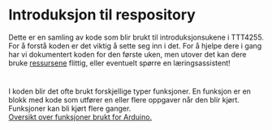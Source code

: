 # Introduksjon til respository

Dette er en samling av kode som blir brukt til introduksjonsukene i TTT4255. <br/>
For å forstå koden er det viktig å sette seg inn i det. For å hjelpe dere i gang har vi dokumentert koden for den første uken, men utover det kan dere bruke [ressursene](https://www.arduino.cc/reference/en/) flittig, eller eventuelt spørre en læringsassistent!
#
I koden blir det ofte brukt forskjellige typer funksjoner. En funksjon er en blokk med kode som utfører en eller flere oppgaver når den blir kjørt. Funksjoner kan bli kjørt flere ganger. <br/>
[Oversikt over funksjoner brukt for Arduino.](https://www.arduino.cc/reference/en/#functions)

